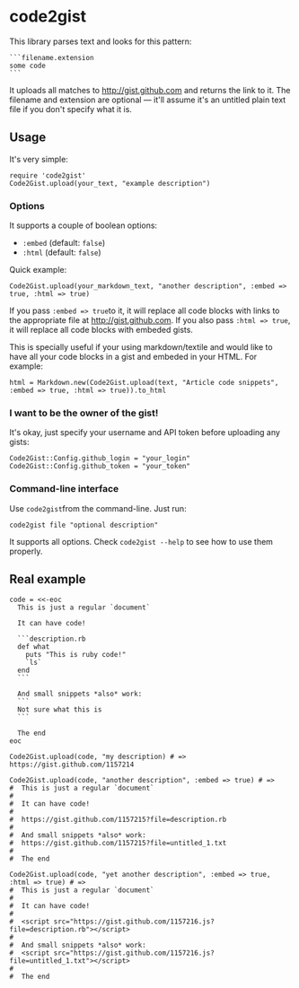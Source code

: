 # code2gist

This library parses text and looks for this pattern:

    ```filename.extension
    some code
    ```

It uploads all matches to http://gist.github.com and returns the link to it. The filename and extension are optional — it'll assume it's an untitled plain text file if you don't specify what it is.

## Usage

It's very simple:

    require 'code2gist'
    Code2Gist.upload(your_text, "example description")

### Options
It supports a couple of boolean options:

- `:embed` (default: `false`)
- `:html` (default: `false`)

Quick example:

    Code2Gist.upload(your_markdown_text, "another description", :embed => true, :html => true)

If you pass `:embed => true`to it, it will replace all code blocks with
links to the appropriate file at http://gist.github.com. If you also
pass `:html => true`, it will replace all code blocks with embeded
gists.

This is specially useful if your using markdown/textile and would like
to have all your code blocks in a gist and embeded in your HTML. For
example:

    html = Markdown.new(Code2Gist.upload(text, "Article code snippets", :embed => true, :html => true)).to_html

### I want to be the owner of the gist!

It's okay, just specify your username and API token before uploading any
gists:

    Code2Gist::Config.github_login = "your_login"
    Code2Gist::Config.github_token = "your_token"

### Command-line interface

Use `code2gist`from the command-line. Just run:

    code2gist file "optional description"

It supports all options. Check `code2gist --help` to see how to use them
properly.

## Real example

    code = <<-eoc
      This is just a regular `document`

      It can have code!

      ```description.rb
      def what
        puts "This is ruby code!"
        `ls`
      end
      ```

      And small snippets *also* work:
      ```
      Not sure what this is
      ```

      The end
    eoc

    Code2Gist.upload(code, "my description) # => https://gist.github.com/1157214

    Code2Gist.upload(code, "another description", :embed => true) # =>
    #  This is just a regular `document`
    #
    #  It can have code!
    #
    #  https://gist.github.com/1157215?file=description.rb
    #
    #  And small snippets *also* work:
    #  https://gist.github.com/1157215?file=untitled_1.txt
    #
    #  The end

    Code2Gist.upload(code, "yet another description", :embed => true, :html => true) # =>
    #  This is just a regular `document`
    #
    #  It can have code!
    #
    #  <script src="https://gist.github.com/1157216.js?file=description.rb"></script>
    #
    #  And small snippets *also* work:
    #  <script src="https://gist.github.com/1157216.js?file=untitled_1.txt"></script>
    #
    #  The end

